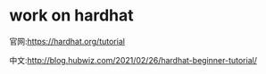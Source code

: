 # work on hardhat

官网:https://hardhat.org/tutorial

中文:http://blog.hubwiz.com/2021/02/26/hardhat-beginner-tutorial/